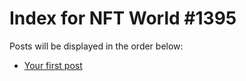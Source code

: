 # Index for NFT World #1395
Posts will be displayed in the order below:

- [Your first post](./001-first.md)

